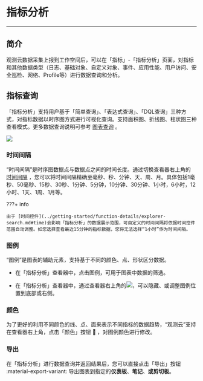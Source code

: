 # 指标分析
---

## 简介

观测云数据采集上报到工作空间后，可以在「指标」-「指标分析」页面，对指标和其他数据类型（日志、基础对象、自定义对象、事件、应用性能、用户访问、安全巡检、网络、Profile等）进行数据查询和分析。

## 指标查询

「指标分析」支持用户基于「简单查询」、「表达式查询」、「DQL查询」三种方式，对指标数据以时序图方式进行可视化查询。支持面积图、折线图、柱状图三种查看模式。更多数据查询说明可参考 [图表查询](../scene/visual-chart/chart-query.md#query) 。

![](img/4.changelog_1.2.png)

### 时间间隔

“时间间隔”是时序图数据点与数据点之间的时间长度。通过切换查看器右上角的 [时间间隔](../scene/visual-chart/timeseries-chart.md#advanced-setting) ，您可以将时间间隔精确至毫秒、秒、分钟、天、周、月。具体包括1毫秒、50毫秒、15秒、30秒、1分钟、5分钟，10分钟、30分钟、1小时，6小时，12小时、1天、1周、1月等。

???+ info

    由于 [时间控件](../getting-started/function-details/explorer-search.md#time)会影响「指标分析」的数据展示范围，可自定义的时间间隔将依据时间控件范围自动调整。如您选择查看最近15分钟的指标数据，您将无法选择“1小时”作为时间间隔。




### 图例

“图例”是图表的辅助元素，支持基于不同的颜色、点、形状区分数据。

- 在「指标分析」查看器中，点击图例，可用于图表中数据的筛选。

- 在「指标分析」查看器中，通过查看器右上角的![](img/icon1.png)，可以隐藏、或调整图例位置到底部或右侧。



### 颜色

为了更好的利用不同颜色的线、点、面来表示不同指标的数据趋势，“观测云”支持在查看器右上角，点击「颜色」按钮 :art: ，对图例颜色进行修改。

### 导出

在「指标分析」进行数据查询并返回结果后，您可以直接点击「导出」按钮 :material-export-variant: 导出图表到指定的**仪表板**、**笔记**、**或剪切板**。

